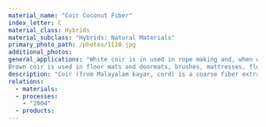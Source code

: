 ```yaml
---
material_name: "Coir Coconut Fiber"
index_letter: C
material_class: Hybrids
material_subclass: "Hybrids: Natural Materials"
primary_photo_path: /photos/1110.jpg
additional_photos:
general_applications: "White coir is in used in rope making and, when woven, for matting. White coir also used to make fishing nets due to its excellent resistance to salt water.
Brown coir is used in floor mats and doormats, brushes, mattresses, floor tiles and sacking and twine. Pads of brown coir pads are sprayed with rubber latex, which bonds the fibers together (rubberized coir); it is used as upholstery padding in the automobile industry."
description: "Coir (from Malayalam kayar, cord) is a coarse fiber extracted from the fibrous outer shell of a coconut. The individual fiber cells are narrow and hollow, with thick walls made of cellulose. They are pale when immature but later become hardened and yellowed as a layer of lignin is deposited on their walls. There are two varieties of coir. White coir is harvested from the coconuts before they are ripe. The fibers are white or light brown in color and are smooth and fine. They are generally spun to make yarn that is used in mats or rope. Brown coir is harvested from fully ripened coconuts. It is thicker, stronger and has greater abrasion resistance than white coir. It is typically used in mats, brushes and sacking. The coir fiber is relatively water-proof and is one of the few natural fibers resistant to damage by salt water."
relations:
  - materials:
  - processes:
    - "2004"
  - products:
---
```

